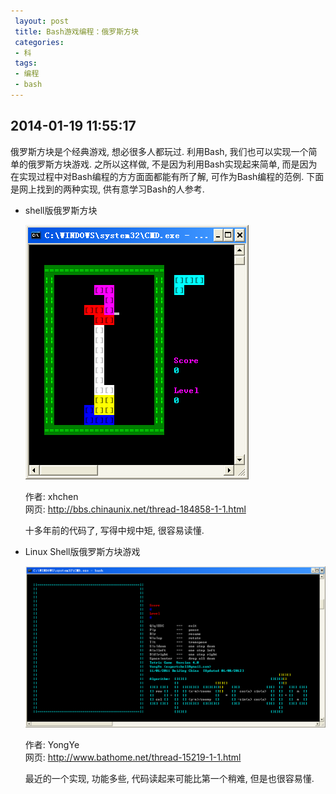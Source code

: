 ```yaml
---
 layout: post
 title: Bash游戏编程：俄罗斯方块
 categories: 
 - 科
 tags:
 - 编程
 - bash
---
```



## 2014-01-19 11:55:17

俄罗斯方块是个经典游戏, 想必很多人都玩过. 利用Bash, 我们也可以实现一个简单的俄罗斯方块游戏. 之所以这样做, 不是因为利用Bash实现起来简单, 而是因为在实现过程中对Bash编程的方方面面都能有所了解, 可作为Bash编程的范例. 下面是网上找到的两种实现, 供有意学习Bash的人参考.


- shell版俄罗斯方块

	![](/pic/2014-01-19_Tetris.png)

	作者: xhchen  
	网页: <http://bbs.chinaunix.net/thread-184858-1-1.html>

	十多年前的代码了, 写得中规中矩, 很容易读懂.

- Linux Shell版俄罗斯方块游戏

	![](/pic/2014-01-19_Tetris_YongYe.png)
	
	作者: YongYe  
	网页: <http://www.bathome.net/thread-15219-1-1.html>

	最近的一个实现, 功能多些, 代码读起来可能比第一个稍难, 但是也很容易懂.
